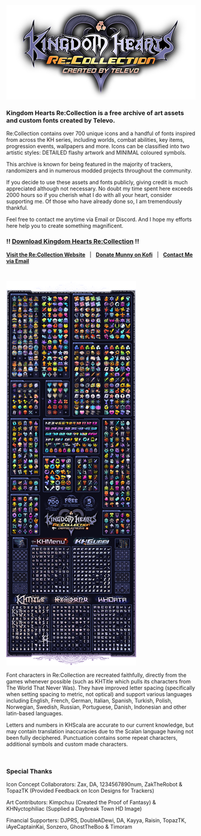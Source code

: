 ![](<Logo.png>)

### Kingdom Hearts Re:Collection is a free archive of art assets and custom fonts created by Televo.

Re:Collection contains over 700 unique icons and a handful of fonts inspired from across the KH series, including worlds, combat abilities, key items, progression events, wallpapers and more. Icons can be classified into two artistic styles: DETAILED flashy artwork and MINIMAL coloured symbols.

This archive is known for being featured in the majority of trackers, randomizers and in numerous modded projects throughout the community.

If you decide to use these assets and fonts publicly, giving credit is much appreciated although not necessary. No doubt my time spent here exceeds 2000 hours so if you cherish what I do with all your heart, consider supporting me. Of those who have already done so, I am tremendously thankful.

Feel free to contact me anytime via Email or Discord. And I hope my efforts here help you to create something magnificent.

### !! **[Download Kingdom Hearts Re:Collection](https://github.com/Televo/kingdom-hearts-recollection/releases/download/v5.0/Kingdom-Hearts-ReCollection.zip)** !!

**[Visit the Re:Collection Website](https://televo.github.io/kingdom-hearts-recollection)** &nbsp; | &nbsp; **[Donate Munny on Kofi](https://ko-fi.com/televo)** &nbsp; | &nbsp; **[Contact Me via Email](mailto:televo.kh@gmail.com)**

<br>

![](<Preview.png>)

Font characters in Re:Collection are recreated faithfully, directly from the games whenever possible (such as KHTitle which pulls its characters from The World That Never Was). They have improved letter spacing (specifically when setting spacing to metric, not optical) and support various languages including English, French, German, Italian, Spanish, Turkish, Polish, Norwegian, Swedish, Russian, Portuguese, Danish, Indonesian and other latin-based languages.

Letters and numbers in KHScala are accurate to our current knowledge, but may contain translation inaccuracies due to the Scalan language having not been fully deciphered. Punctuation contains some repeat characters, additional symbols and custom made characters.

<br>

### Special Thanks

Icon Concept Collaborators: Zax, DA, 1234567890num, ZakTheRobot & TopazTK (Provided Feedback on Icon Designs for Trackers)

Art Contributors: Kimpchuu (Created the Proof of Fantasy) & KHNyctophiliac (Supplied a Daybreak Town HD Image)

Financial Supporters: DJPRS, DoubleADewi, DA, Kayya, Raisin, TopazTK, iAyeCaptainKai, Sonzero, GhostTheBoo & Timoram
